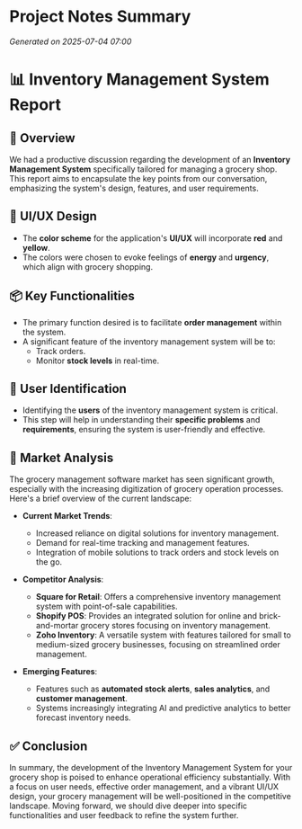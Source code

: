 # Project Notes Summary

*Generated on 2025-07-04 07:00*

# 📊 **Inventory Management System Report**

## 📌 **Overview**
We had a productive discussion regarding the development of an **Inventory Management System** specifically tailored for managing a grocery shop. This report aims to encapsulate the key points from our conversation, emphasizing the system's design, features, and user requirements.

## 🎨 **UI/UX Design**
- The **color scheme** for the application's **UI/UX** will incorporate **red** and **yellow**.
- The colors were chosen to evoke feelings of **energy** and **urgency**, which align with grocery shopping.

## 📦 **Key Functionalities**
- The primary function desired is to facilitate **order management** within the system.
- A significant feature of the inventory management system will be to:
  - Track orders.
  - Monitor **stock levels** in real-time.

## 👥 **User Identification**
- Identifying the **users** of the inventory management system is critical.
- This step will help in understanding their **specific problems** and **requirements**, ensuring the system is user-friendly and effective.

## 💼 **Market Analysis**
The grocery management software market has seen significant growth, especially with the increasing digitization of grocery operation processes. Here's a brief overview of the current landscape:

- **Current Market Trends**:
  - Increased reliance on digital solutions for inventory management.
  - Demand for real-time tracking and management features.
  - Integration of mobile solutions to track orders and stock levels on the go.

- **Competitor Analysis**:
  - **Square for Retail**: Offers a comprehensive inventory management system with point-of-sale capabilities.
  - **Shopify POS**: Provides an integrated solution for online and brick-and-mortar grocery stores focusing on inventory management.
  - **Zoho Inventory**: A versatile system with features tailored for small to medium-sized grocery businesses, focusing on streamlined order management.

- **Emerging Features**:
  - Features such as **automated stock alerts**, **sales analytics**, and **customer management**.
  - Systems increasingly integrating AI and predictive analytics to better forecast inventory needs.

## ✅ **Conclusion**
In summary, the development of the Inventory Management System for your grocery shop is poised to enhance operational efficiency substantially. With a focus on user needs, effective order management, and a vibrant UI/UX design, your grocery management will be well-positioned in the competitive landscape. Moving forward, we should dive deeper into specific functionalities and user feedback to refine the system further.